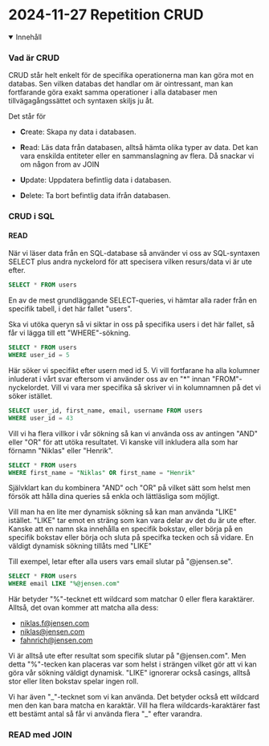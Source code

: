 # 2024-11-27 Repetition CRUD

<details open>
<summary>Innehåll</summary>

</details>

### Vad är CRUD

CRUD står helt enkelt för de specifika operationerna man kan göra mot en databas. Sen vilken databas det handlar om är ointressant, man kan fortfarande göra exakt samma operationer i alla databaser men tillvägagångssättet och syntaxen skiljs ju åt.

Det står för

- **C**reate: Skapa ny data i databasen.

- **R**ead: Läs data från databasen, alltså hämta olika typer av data. Det kan vara enskilda entiteter eller en sammanslagning av flera. Då snackar vi om någon from av JOIN

- **U**pdate: Uppdatera befintlig data i databasen.

- **D**elete: Ta bort befintlig data ifrån databasen.

### CRUD i SQL

#### READ

När vi läser data från en SQL-database så använder vi oss av SQL-syntaxen SELECT plus andra nyckelord för att specisera vilken resurs/data vi är ute efter.

```sql
SELECT * FROM users
```

En av de mest grundläggande SELECT-queries, vi hämtar alla rader från en specifik tabell, i det här fallet "users".

Ska vi utöka queryn så vi siktar in oss på specifika users i det här fallet, så får vi lägga till ett "WHERE"-sökning.

```sql
SELECT * FROM users
WHERE user_id = 5
```

Här söker vi specifikt efter usern med id 5. Vi vill fortfarane ha alla kolumner inluderat i vårt svar eftersom vi använder oss av en "\*" innan "FROM"-nyckelordet. Vill vi vara mer specifika så skriver vi in kolumnamnen på det vi söker istället.

```sql
SELECT user_id, first_name, email, username FROM users
WHERE user_id = 43
```

Vill vi ha flera villkor i vår sökning så kan vi använda oss av antingen "AND" eller "OR" för att utöka resultatet. Vi kanske vill inkludera alla som har förnamn "Niklas" eller "Henrik".

```sql
SELECT * FROM users
WHERE first_name = "Niklas" OR first_name = "Henrik"
```

Självklart kan du kombinera "AND" och "OR" på vilket sätt som helst men försök att hålla dina queries så enkla och lättläsliga som möjligt.

Vill man ha en lite mer dynamisk sökning så kan man använda "LIKE" istället. "LIKE" tar emot en sträng som kan vara delar av det du är ute efter. Kanske att en namn ska innehålla en specifik bokstav, eller börja på en specifik bokstav eller börja och sluta på specifka tecken och så vidare. En väldigt dynamisk sökning tillåts med "LIKE"

Till exempel, letar efter alla users vars email slutar på "@jensen.se".

```sql
SELECT * FROM users
WHERE email LIKE "%@jensen.com"
```

Här betyder "%"-tecknet ett wildcard som matchar 0 eller flera karaktärer. Alltså, det ovan kommer att matcha alla dess:

- niklas.f@jensen.com
- niklas@jensen.com
- fahnrich@jensen.com

Vi är alltså ute efter resultat som specifik slutar på "@jensen.com". Men detta "%"-tecken kan placeras var som helst i strängen vilket gör att vi kan göra vår sökning väldigt dynamisk. "LIKE" ignorerar också casings, alltså stor eller liten bokstav spelar ingen roll.

Vi har även "\_"-tecknet som vi kan använda. Det betyder också ett wildcard men den kan bara matcha en karaktär. Vill ha flera wildcards-karaktärer fast ett bestämt antal så får vi använda flera "\_" efter varandra.

### READ med JOIN
